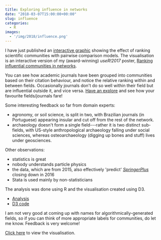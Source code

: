 ```yaml
---
title: Exploring influence in networks
date: "2018-03-07T15:00:00+00:00"
slug: influence
categories:
  - R
images:
  - '/img/2018/influence.png'
---
```


I have just published an [interactive graphic][vis] showing the effect of ranking scientific communities with pairwise comparison models.
The visualisation is an interactive version of my (award-winning) *useR!2017* poster, [Ranking influential communities in networks][ricin].

[ricin]: http://selbydavid.com/2017/06/29/user2017/
[vis]: http://selbydavid.com/influence/

You can see how academic journals have been grouped into communities based on their citation behaviour, and notice the relative ranking within and between fields.
Occasionally journals don't do so well within their field but are influential outside it, and vice versa.
[Have an explore][vis] and see how your favourite fields/journals fare!

Some interesting feedback so far from domain experts:

- agronomy, or soil science, is split in two, with Brazilian journals (in Portuguese) appearing insular and cut off from the rest of the network.
- archaeology doesn't form a single field---rather it is two distinct sub-fields, with US-style anthropological archaeology falling under social sciences, whereas osteoarchaeology (digging up bones and stuff) lives under geosciences.

Other observations:

- statistics is great
- nobody understands particle physics
- the data, which are from 2015, also effectively 'predict' [*SpringerPlus*](https://springerplus.springeropen.com/) closing down in 2016
- Stata is used mainly by non-statisticians

The analysis was done using R and the visualisation created using D3.

- [Analysis](http://selbydavid.com/influence/analysis.html)
- [D3 code](http://selbydavid.com/influence/influence.js)

I am not very good at coming up with names for algorithmically-generated fields, so if you can think of more appropriate labels for communities, do let me know.
Feedback is very welcome!

[Click here][vis] to view the visualisation.
